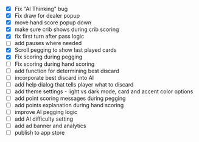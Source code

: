 - [x] Fix "AI Thinking" bug
- [x] Fix draw for dealer popup
- [x] move hand score popup down
- [x] make sure crib shows during crib scoring
- [x] fix first turn after pass logic
- [ ] add pauses where needed
- [x] Scroll pegging to show last played cards
- [x] Fix scoring during pegging
- [ ] Fix scoring during hand scoring
- [ ] add function for determining best discard
- [ ] incorporate best discard into AI
- [ ] add help dialog that tells player what to discard
- [ ] add theme settings - light vs dark mode, card and accent color options
- [ ] add point scoring messages during pegging
- [ ] add points explanation during hand scoring
- [ ] improve AI pegging logic
- [ ] add AI difficulty setting
- [ ] add ad banner and analytics
- [ ] publish to app store